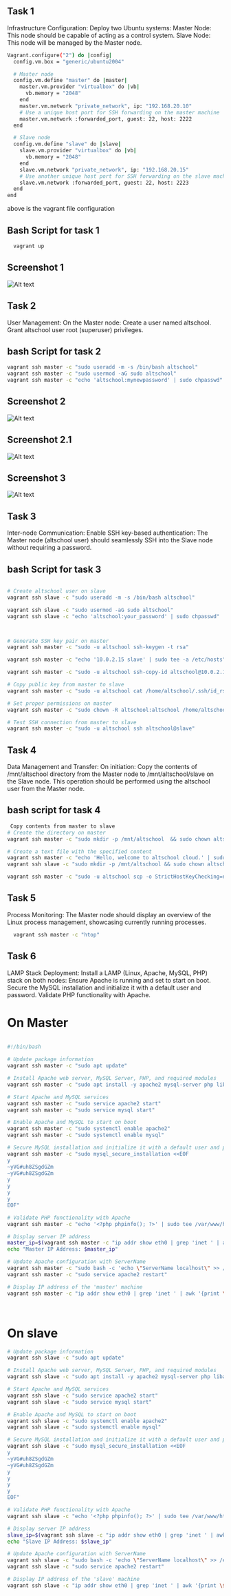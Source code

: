 ## Task 1

Infrastructure Configuration:
Deploy two Ubuntu systems:
Master Node: This node should be capable of acting as a control system.
Slave Node: This node will be managed by the Master node.


```bash
Vagrant.configure("2") do |config|
  config.vm.box = "generic/ubuntu2004"

  # Master node
  config.vm.define "master" do |master|
    master.vm.provider "virtualbox" do |vb|
      vb.memory = "2048"
    end
    master.vm.network "private_network", ip: "192.168.20.10"
    # Use a unique host port for SSH forwarding on the master machine
    master.vm.network :forwarded_port, guest: 22, host: 2222 
  end

  # Slave node
  config.vm.define "slave" do |slave|
    slave.vm.provider "virtualbox" do |vb|
      vb.memory = "2048"
    end
    slave.vm.network "private_network", ip: "192.168.20.15"
    # Use another unique host port for SSH forwarding on the slave machine
    slave.vm.network :forwarded_port, guest: 22, host: 2223
  end
end

```
above is the vagrant file configuration

## Bash Script for task 1
```bash
  vagrant up
```
## Screenshot 1

![Alt text](Images/vagrantup.png)

## Task 2

User Management:
On the Master node:
Create a user named altschool.
Grant altschool user root (superuser) privileges.


## bash Script for task 2
```bash
vagrant ssh master -c "sudo useradd -m -s /bin/bash altschool"
vagrant ssh master -c "sudo usermod -aG sudo altschool"
vagrant ssh master -c "echo 'altschool:mynewpassword' | sudo chpasswd"
```

## Screenshot 2

![Alt text](Images/task2.png)
## Screenshot 2.1

![Alt text](Images/task2-1.png)

## Screenshot 3

![Alt text](Images/task2-2.png)

## Task 3

Inter-node Communication:
Enable SSH key-based authentication:
The Master node (altschool user) should seamlessly SSH into the Slave node without requiring a password.

## bash Script for task 3 
```bash

# Create altschool user on slave
vagrant ssh slave -c "sudo useradd -m -s /bin/bash altschool"

vagrant ssh slave -c "sudo usermod -aG sudo altschool"
vagrant ssh slave -c "echo 'altschool:your_password' | sudo chpasswd"



# Generate SSH key pair on master
vagrant ssh master -c "sudo -u altschool ssh-keygen -t rsa"

vagrant ssh master -c "echo '10.0.2.15 slave' | sudo tee -a /etc/hosts"

vagrant ssh master -c "sudo -u altschool ssh-copy-id altschool@10.0.2.15"

# Copy public key from master to slave
vagrant ssh master -c "sudo -u altschool cat /home/altschool/.ssh/id_rsa.pub" | vagrant ssh slave -c "sudo -u altschool sh -c 'cat >> /home/altschool/.ssh/authorized_keys'"

# Set proper permissions on master
vagrant ssh master -c "sudo chown -R altschool:altschool /home/altschool/.ssh && sudo chmod 700 /home/altschool/.ssh && sudo chmod 600 /home/altschool/.ssh/id_rsa"

# Test SSH connection from master to slave
vagrant ssh master -c "sudo -u altschool ssh altschool@slave"

```



## Task 4

Data Management and Transfer:
On initiation:
Copy the contents of /mnt/altschool directory from the Master node to /mnt/altschool/slave on the Slave node. This operation should be performed using the altschool user from the Master node.


## bash script for task 4

```bash
 Copy contents from master to slave
# Create the directory on master
vagrant ssh master -c "sudo mkdir -p /mnt/altschool  && sudo chown altschool:altschool /mnt/altschool"

# Create a text file with the specified content
vagrant ssh master -c "echo 'Hello, welcome to altschool cloud.' | sudo tee /mnt/altschool/welcome.txt"
vagrant ssh slave -c "sudo mkdir -p /mnt/altschool && sudo chown altschool:altschool /mnt/altschool"

vagrant ssh master -c "sudo -u altschool scp -o StrictHostKeyChecking=no /mnt/altschool/welcome.txt altschool@slave:/mnt/altschool/"


```

## Task 5

Process Monitoring:
The Master node should display an overview of the Linux process management, showcasing currently running processes.

```bash
  vagrant ssh master -c "htop"
```

## Task 6

LAMP Stack Deployment:
Install a LAMP (Linux, Apache, MySQL, PHP) stack on both nodes:
Ensure Apache is running and set to start on boot.
Secure the MySQL installation and initialize it with a default user and password.
Validate PHP functionality with Apache.

# On Master
```bash

#!/bin/bash

# Update package information
vagrant ssh master -c "sudo apt update"

# Install Apache web server, MySQL Server, PHP, and required modules
vagrant ssh master -c "sudo apt install -y apache2 mysql-server php libapache2-mod-php php-mysql"

# Start Apache and MySQL services
vagrant ssh master -c "sudo service apache2 start"
vagrant ssh master -c "sudo service mysql start"

# Enable Apache and MySQL to start on boot
vagrant ssh master -c "sudo systemctl enable apache2"
vagrant ssh master -c "sudo systemctl enable mysql"

# Secure MySQL installation and initialize it with a default user and password
vagrant ssh master -c "sudo mysql_secure_installation <<EOF
y
~yVG#uh8ZSgdGZm
~yVG#uh8ZSgdGZm
y
y
y
y
EOF"

# Validate PHP functionality with Apache
vagrant ssh master -c "echo '<?php phpinfo(); ?>' | sudo tee /var/www/html/info.php"

# Display server IP address
master_ip=$(vagrant ssh master -c "ip addr show eth0 | grep 'inet ' | awk '{print $2}' | cut -d '/' -f 1")
echo "Master IP Address: $master_ip"

# Update Apache configuration with ServerName
vagrant ssh master -c "sudo bash -c 'echo \"ServerName localhost\" >> /etc/apache2/apache2.conf'"
vagrant ssh master -c "sudo service apache2 restart"

# Display IP address of the 'master' machine
vagrant ssh master -c "ip addr show eth0 | grep 'inet ' | awk '{print \$2}' | cut -d '/' -f 1"




```

# On slave

```bash
# Update package information
vagrant ssh slave -c "sudo apt update"

# Install Apache web server, MySQL Server, PHP, and required modules
vagrant ssh slave -c "sudo apt install -y apache2 mysql-server php libapache2-mod-php php-mysql"

# Start Apache and MySQL services
vagrant ssh slave -c "sudo service apache2 start"
vagrant ssh slave -c "sudo service mysql start"

# Enable Apache and MySQL to start on boot
vagrant ssh slave -c "sudo systemctl enable apache2"
vagrant ssh slave -c "sudo systemctl enable mysql"

# Secure MySQL installation and initialize it with a default user and password
vagrant ssh slave -c "sudo mysql_secure_installation <<EOF
y
~yVG#uh8ZSgdGZm
~yVG#uh8ZSgdGZm
y
y
y
y
EOF"

# Validate PHP functionality with Apache
vagrant ssh slave -c "echo '<?php phpinfo(); ?>' | sudo tee /var/www/html/info.php"

# Display server IP address
slave_ip=$(vagrant ssh slave -c "ip addr show eth0 | grep 'inet ' | awk '{print $2}' | cut -d '/' -f 1")
echo "Slave IP Address: $slave_ip"

# Update Apache configuration with ServerName
vagrant ssh slave -c "sudo bash -c 'echo \"ServerName localhost\" >> /etc/apache2/apache2.conf'"
vagrant ssh slave -c "sudo service apache2 restart"

# Display IP address of the 'slave' machine
vagrant ssh slave -c "ip addr show eth0 | grep 'inet ' | awk '{print \$2}' | cut -d '/' -f 1"

```






















